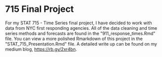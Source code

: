 # 715 Final Project

For my STAT 715 - Time Series final project, I have decided to work with data from NYC first responding agencies. All of the data cleaning and time series methods and forecasts are found in the "911_response_times.Rmd" file. You can view a more polished Rmarkdown of this project in the "STAT_715_Presentation.Rmd" file. A detailed write up can be found on my medium blog, https://rb.gy/2xr4bn.  
